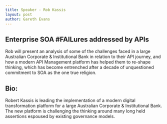 ```yaml
---
title: Speaker - Rob Kassis
layout: post
author: Gareth Evans
---
```


## Enterprise SOA #FAILures addressed by APIs
 
Rob will present an analysis of some of the challenges faced in a large Australian Corporate & Institutional Bank in relation to their API journey, and how a modern API Management platform has helped them to re-shape thinking, which has become entrenched after a decade of unquestioned commitment to SOA as the one true religion.

## Bio:

Robert Kassis is leading the implementation of a modern digital transformation platform for a large Australian Corporate & Institutional Bank.  The new platform is challenging the thinking around many long held assertions espoused by existing governance models.
